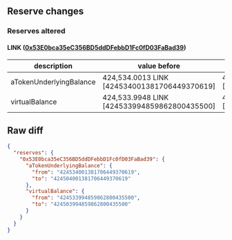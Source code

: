 ## Reserve changes

### Reserves altered

#### LINK ([0x53E0bca35eC356BD5ddDFebbD1Fc0fD03FaBad39](https://polygonscan.com/address/0x53E0bca35eC356BD5ddDFebbD1Fc0fD03FaBad39))

| description | value before | value after |
| --- | --- | --- |
| aTokenUnderlyingBalance | 424,534.0013 LINK [424534001381706449370619] | 424,504.0013 LINK [424504001381706449370619] |
| virtualBalance | 424,533.9948 LINK [424533994859862800435500] | 424,503.9948 LINK [424503994859862800435500] |


## Raw diff

```json
{
  "reserves": {
    "0x53E0bca35eC356BD5ddDFebbD1Fc0fD03FaBad39": {
      "aTokenUnderlyingBalance": {
        "from": "424534001381706449370619",
        "to": "424504001381706449370619"
      },
      "virtualBalance": {
        "from": "424533994859862800435500",
        "to": "424503994859862800435500"
      }
    }
  }
}
```